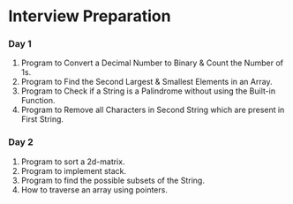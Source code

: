 # Interview Preparation
### Day 1
1. Program to Convert a Decimal Number to Binary & Count the Number of 1s.
2. Program to Find the Second Largest & Smallest Elements in an Array.
3. Program to Check if a String is a Palindrome without using the Built-in Function.
4. Program to Remove all Characters in Second String which are present in First String.
### Day 2
1. Program to sort a 2d-matrix.
2. Program to implement stack.
3. Program to find the possible subsets of the String.
4. How to traverse an array using pointers.
